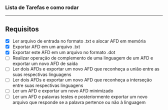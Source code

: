 ### Lista de Tarefas e como rodar

---

## Requisitos

- [x] Ler arquivo de entrada no formato .txt e alocar AFD em memória
- [x] Exportar AFD em um arquivo .txt
- [x] Exportar este AFD em um arquivo no formato .dot
- [ ] Realizar operação de complemento de uma linguagem de um AFD e exportar um novo AFD de saída
- [ ] Ler dois AFDs e exportar um novo AFD que reconheça a união entre as suas respectivas linguagens
- [ ] Ler dois AFDs e exportar um novo AFD que reconheça a interseção entre suas respectivas linguagens
- [ ] Ler um AFD e exportar um novo AFD minimizado
- [ ] Ler um AFD e palavras testes e posteriormente exportar um novo arquivo que responde se a palavra pertence ou não à linguagem